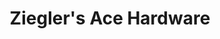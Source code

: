 ---
title: "Ziegler's Ace Hardware"
url: /elgin/zieglers-ace-hardware-north-spring-street/
shop: Baumarkt
---
